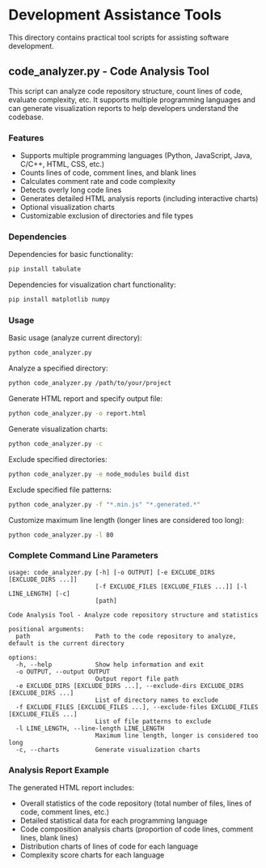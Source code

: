 # Development Assistance Tools

This directory contains practical tool scripts for assisting software development.

## code_analyzer.py - Code Analysis Tool

This script can analyze code repository structure, count lines of code, evaluate complexity, etc. It supports multiple programming languages and can generate visualization reports to help developers understand the codebase.

### Features

- Supports multiple programming languages (Python, JavaScript, Java, C/C++, HTML, CSS, etc.)
- Counts lines of code, comment lines, and blank lines
- Calculates comment rate and code complexity
- Detects overly long code lines
- Generates detailed HTML analysis reports (including interactive charts)
- Optional visualization charts
- Customizable exclusion of directories and file types

### Dependencies

Dependencies for basic functionality:
```bash
pip install tabulate
```

Dependencies for visualization chart functionality:
```bash
pip install matplotlib numpy
```

### Usage

Basic usage (analyze current directory):
```bash
python code_analyzer.py
```

Analyze a specified directory:
```bash
python code_analyzer.py /path/to/your/project
```

Generate HTML report and specify output file:
```bash
python code_analyzer.py -o report.html
```

Generate visualization charts:
```bash
python code_analyzer.py -c
```

Exclude specified directories:
```bash
python code_analyzer.py -e node_modules build dist
```

Exclude specified file patterns:
```bash
python code_analyzer.py -f "*.min.js" "*.generated.*"
```

Customize maximum line length (longer lines are considered too long):
```bash
python code_analyzer.py -l 80
```

### Complete Command Line Parameters

```
usage: code_analyzer.py [-h] [-o OUTPUT] [-e EXCLUDE_DIRS [EXCLUDE_DIRS ...]]
                        [-f EXCLUDE_FILES [EXCLUDE_FILES ...]] [-l LINE_LENGTH] [-c]
                        [path]

Code Analysis Tool - Analyze code repository structure and statistics

positional arguments:
  path                  Path to the code repository to analyze, default is the current directory

options:
  -h, --help            Show help information and exit
  -o OUTPUT, --output OUTPUT
                        Output report file path
  -e EXCLUDE_DIRS [EXCLUDE_DIRS ...], --exclude-dirs EXCLUDE_DIRS [EXCLUDE_DIRS ...]
                        List of directory names to exclude
  -f EXCLUDE_FILES [EXCLUDE_FILES ...], --exclude-files EXCLUDE_FILES [EXCLUDE_FILES ...]
                        List of file patterns to exclude
  -l LINE_LENGTH, --line-length LINE_LENGTH
                        Maximum line length, longer is considered too long
  -c, --charts          Generate visualization charts
```

### Analysis Report Example

The generated HTML report includes:
- Overall statistics of the code repository (total number of files, lines of code, comment lines, etc.)
- Detailed statistical data for each programming language
- Code composition analysis charts (proportion of code lines, comment lines, blank lines)
- Distribution charts of lines of code for each language
- Complexity score charts for each language 